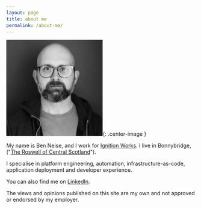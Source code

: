 ```yaml
---
layout: page
title: about me
permalink: /about-me/
---
```

![Ben Neise, looking serious, in a black & white picture](/assets/ben_profile_pic.jpg){: .center-image }

My name is Ben Neise, and I work for [Ignition Works](http://ignition.works/). I live in Bonnybridge, ("[The Roswell of Central Scotland](https://www.heraldscotland.com/news/18562347.bonnybridge-roswell-ufo-hotspot-perhaps-falkirk-triangle-actually-window-another-dimension-/)").

I specialise in platform engineering, automation, infrastructure-as-code, application deployment and developer experience.

You can also find me on [LinkedIn](https://www.linkedin.com/in/benneise).

<script src="https://platform.linkedin.com/badges/js/profile.js" async defer type="text/javascript"></script>
<div class="badge-base LI-profile-badge" data-locale="en_US" data-size="large" data-theme="light" data-type="HORIZONTAL" data-vanity="benneise" data-version="v1"><a class="badge-base__link LI-simple-link" href="https://uk.linkedin.com/in/benneise?trk=profile-badge"></a></div>

<div class="note">The views and opinions published on this site are my own and not approved or endorsed by my employer.</div>